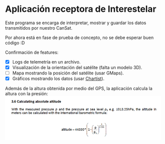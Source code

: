 # Aplicación receptora de Interestelar

Este programa se encarga de interpretar, mostrar y guardar los datos transmitidos por nuestro CanSat.

Por ahora está en fase de prueba de concepto, no se debe esperar buen código :D

Confirmación de features:
- [x] Logs de telemetría en un archivo.
- [x] Visualización de la orientación del satélite (falta un modelo 3D).
- [ ] Mapa mostrando la posición del satélite (usar GMaps).
- [x] Gráficos mostrando los datos (usar [Chartist](https://github.com/gionkunz/chartist-js)).

Además de la altura obtenida por medio del GPS, la aplicación calcula la altura con la presión:
![Altura en función de la presión](/images/presion-altura.png)